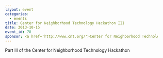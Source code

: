 ```yaml
---
layout: event
categories: 
  - events
title: Center for Neighborhood Technology Hackathon III
date: 2013-10-15
event_id: 78
sponsor: <a href='http://www.cnt.org/'>Center for Neighborhood Technology</a>
---
```


<p>Part III of the Center for Neighborhood Technology Hackathon</p>
